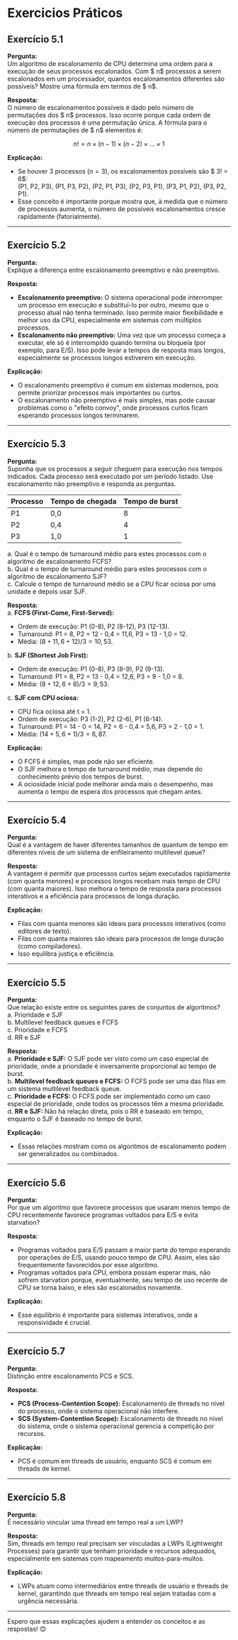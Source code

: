 # Exercicios Práticos


## **Exercício 5.1**
**Pergunta:**  
Um algoritmo de escalonamento de CPU determina uma ordem para a execução de seus processos escalonados. Com $ n$ processos a serem escalonados em um processador, quantos escalonamentos diferentes são possíveis? Mostre uma fórmula em termos de $ n$.

**Resposta:**  
O número de escalonamentos possíveis é dado pelo número de permutações dos $ n$ processos. Isso ocorre porque cada ordem de execução dos processos é uma permutação única. A fórmula para o número de permutações de $ n$ elementos é:

$$
n! = n \times (n-1) \times (n-2) \times \dots \times 1
$$

**Explicação:**  
- Se houver 3 processos ($n = 3$), os escalonamentos possíveis são $ 3! = 6$:  
  (P1, P2, P3), (P1, P3, P2), (P2, P1, P3), (P2, P3, P1), (P3, P1, P2), (P3, P2, P1).  
- Esse conceito é importante porque mostra que, à medida que o número de processos aumenta, o número de possíveis escalonamentos cresce rapidamente (fatorialmente).

---

## **Exercício 5.2**
**Pergunta:**  
Explique a diferença entre escalonamento preemptivo e não preemptivo.

**Resposta:**  
- **Escalonamento preemptivo:** O sistema operacional pode interromper um processo em execução e substituí-lo por outro, mesmo que o processo atual não tenha terminado. Isso permite maior flexibilidade e melhor uso da CPU, especialmente em sistemas com múltiplos processos.  
- **Escalonamento não preemptivo:** Uma vez que um processo começa a executar, ele só é interrompido quando termina ou bloqueia (por exemplo, para E/S). Isso pode levar a tempos de resposta mais longos, especialmente se processos longos estiverem em execução.

**Explicação:**  
- O escalonamento preemptivo é comum em sistemas modernos, pois permite priorizar processos mais importantes ou curtos.  
- O escalonamento não preemptivo é mais simples, mas pode causar problemas como o "efeito convoy", onde processos curtos ficam esperando processos longos terminarem.

---

## **Exercício 5.3**
**Pergunta:**  
Suponha que os processos a seguir cheguem para execução nos tempos indicados. Cada processo será executado por um período listado. Use escalonamento não preemptivo e responda as perguntas.

| Processo | Tempo de chegada | Tempo de burst |
|----------|------------------|----------------|
| P1       | 0,0              | 8              |
| P2       | 0,4              | 4              |
| P3       | 1,0              | 1              |

a. Qual é o tempo de turnaround médio para estes processos com o algoritmo de escalonamento FCFS?  
b. Qual é o tempo de turnaround médio para estes processos com o algoritmo de escalonamento SJF?  
c. Calcule o tempo de turnaround médio se a CPU ficar ociosa por uma unidade e depois usar SJF.

**Resposta:**  
a. **FCFS (First-Come, First-Served):**  
   - Ordem de execução: P1 (0-8), P2 (8-12), P3 (12-13).  
   - Turnaround: P1 = 8, P2 = 12 - 0,4 = 11,6, P3 = 13 - 1,0 = 12.  
   - Média: $(8 + 11,6 + 12) / 3 = 10,53$.

b. **SJF (Shortest Job First):**  
   - Ordem de execução: P1 (0-8), P3 (8-9), P2 (9-13).  
   - Turnaround: P1 = 8, P2 = 13 - 0,4 = 12,6, P3 = 9 - 1,0 = 8.  
   - Média: $(8 + 12,6 + 8) / 3 = 9,53$.

c. **SJF com CPU ociosa:**  
   - CPU fica ociosa até t = 1.  
   - Ordem de execução: P3 (1-2), P2 (2-6), P1 (6-14).  
   - Turnaround: P1 = 14 - 0 = 14, P2 = 6 - 0,4 = 5,6, P3 = 2 - 1,0 = 1.  
   - Média: $(14 + 5,6 + 1) / 3 = 6,87$.

**Explicação:**  
- O FCFS é simples, mas pode não ser eficiente.  
- O SJF melhora o tempo de turnaround médio, mas depende do conhecimento prévio dos tempos de burst.  
- A ociosidade inicial pode melhorar ainda mais o desempenho, mas aumenta o tempo de espera dos processos que chegam antes.

---

## **Exercício 5.4**
**Pergunta:**  
Qual é a vantagem de haver diferentes tamanhos de quantum de tempo em diferentes níveis de um sistema de enfileiramento multilevel queue?

**Resposta:**  
A vantagem é permitir que processos curtos sejam executados rapidamente (com quanta menores) e processos longos recebam mais tempo de CPU (com quanta maiores). Isso melhora o tempo de resposta para processos interativos e a eficiência para processos de longa duração.

**Explicação:**  
- Filas com quanta menores são ideais para processos interativos (como editores de texto).  
- Filas com quanta maiores são ideais para processos de longa duração (como compiladores).  
- Isso equilibra justiça e eficiência.

---

## **Exercício 5.5**
**Pergunta:**  
Que relação existe entre os seguintes pares de conjuntos de algoritmos?  
a. Prioridade e SJF  
b. Multilevel feedback queues e FCFS  
c. Prioridade e FCFS  
d. RR e SJF

**Resposta:**  
a. **Prioridade e SJF:** O SJF pode ser visto como um caso especial de prioridade, onde a prioridade é inversamente proporcional ao tempo de burst.  
b. **Multilevel feedback queues e FCFS:** O FCFS pode ser uma das filas em um sistema multilevel feedback queue.  
c. **Prioridade e FCFS:** O FCFS pode ser implementado como um caso especial de prioridade, onde todos os processos têm a mesma prioridade.  
d. **RR e SJF:** Não há relação direta, pois o RR é baseado em tempo, enquanto o SJF é baseado no tempo de burst.

**Explicação:**  
- Essas relações mostram como os algoritmos de escalonamento podem ser generalizados ou combinados.

---

## **Exercício 5.6**
**Pergunta:**  
Por que um algoritmo que favorece processos que usaram menos tempo de CPU recentemente favorece programas voltados para E/S e evita starvation?

**Resposta:**  
- Programas voltados para E/S passam a maior parte do tempo esperando por operações de E/S, usando pouco tempo de CPU. Assim, eles são frequentemente favorecidos por esse algoritmo.  
- Programas voltados para CPU, embora possam esperar mais, não sofrem starvation porque, eventualmente, seu tempo de uso recente de CPU se torna baixo, e eles são escalonados novamente.

**Explicação:**  
- Esse equilíbrio é importante para sistemas interativos, onde a responsividade é crucial.

---

## **Exercício 5.7**
**Pergunta:**  
Distinção entre escalonamento PCS e SCS.

**Resposta:**  
- **PCS (Process-Contention Scope):** Escalonamento de threads no nível do processo, onde o sistema operacional não interfere.  
- **SCS (System-Contention Scope):** Escalonamento de threads no nível do sistema, onde o sistema operacional gerencia a competição por recursos.

**Explicação:**  
- PCS é comum em threads de usuário, enquanto SCS é comum em threads de kernel.

---

## **Exercício 5.8**
**Pergunta:**  
É necessário vincular uma thread em tempo real a um LWP?

**Resposta:**  
Sim, threads em tempo real precisam ser vinculadas a LWPs (Lightweight Processes) para garantir que tenham prioridade e recursos adequados, especialmente em sistemas com mapeamento muitos-para-muitos.

**Explicação:**  
- LWPs atuam como intermediários entre threads de usuário e threads de kernel, garantindo que threads em tempo real sejam tratadas com a urgência necessária.

--- 

Espero que essas explicações ajudem a entender os conceitos e as respostas! 😊